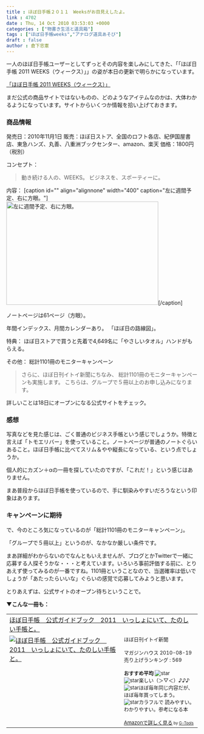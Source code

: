 ```yaml
---
title : ほぼ日手帳２０１１　Weeksがお目見えしたよ。
link : 4702
date : Thu, 14 Oct 2010 03:53:03 +0000
categories : ["物書き生活と道具箱"]
tags : ["ほぼ日手帳weeks","アナログ道具あそび"]
draft : false
author : 倉下忠憲
---
```


一人のほぼ日手帳ユーザーとしてずっとその内容を楽しみにしてきた、「「ほぼ日手帳 2011 WEEKS（ウィークス）」」の姿が本日の更新で明らかになっています。

<a href="http://www.1101.com/techo_club/archives/679/">「ほぼ日手帳 2011 WEEKS（ウィークス）」</a>

まだ公式の商品サイトではないものの、どのようなアイテムなのかは、大体わかるようになっています。サイトからいくつか情報を拾い上げておきます。

<h3>商品情報</h3>
発売日：2010年11月1日
販売：ほぼ日ストア、全国のロフト各店、紀伊国屋書店、東急ハンズ、丸善、八重洲ブックセンター、amazon、楽天
価格：1800円（税別）

コンセプト：


<blockquote>動き続ける人の、WEEKS。
ビジネスを、スポーティーに。</blockquote>


内容：
[caption id="" align="alignnone" width="400" caption="左に週間予定、右に方眼。"]<img alt="左に週間予定、右に方眼。" src="http://www.1101.com/techo_club/images/101014_MG_1020.jpg" title="左に週間予定、右に方眼。" width="400" height="272" />[/caption]

ノートページは61ページ（方眼）。

年間インデックス、月間カレンダーあり。
「ほぼ日の路線図」。

特典：
ほぼ日ストアで買うと先着で4,649名に「やさしいタオル」ハンドがもらえる。

その他：
総計1101冊のモニターキャンペーン
<blockquote>
さらに、ほぼ日刊イトイ新聞にちなみ、
総計1101冊のモニターキャンペーンも実施します。
こちらは、グループで５冊以上のお申し込みになります。
</blockquote>

詳しいことは18日にオープンになる公式サイトをチェック。
<h3>感想</h3>
写真などを見た感じは、ごく普通のビジネス手帳という感じでしょうか。特徴と言えば「トモエリバー」を使っていること。ノートページが普通のノートぐらいあること。ほぼ日手帳に比べてスリム＆やや縦長になっている、という点でしょうか。

個人的にカズン＋αの一冊を探していたのですが、「これだ！」という感じはありません。

まあ普段からほぼ日手帳を使っているので、手に馴染みやすいだろうなという印象はあります。

<h3>キャンペーンに期待</h3>
で、今のところ気になっているのが「総計1101冊のモニターキャンペーン」。

「グループで５冊以上」というのが、なかなか厳しい条件です。

まあ詳細がわからないのでなんともいえませんが、ブログとかTwitterで一緒に応募する人探そうかな・・・と考えています。いろいろ事前評価する前に、とりあえず使ってみるのが一番ですね。1101冊ということなので、当選確率は低いでしょうが「あたったらいいな」ぐらいの感覚で応募してみようと思います。

とりあえずは、公式サイトのオープン待ちということで。

<strong>▼こんな一冊も：</strong>
<table  border="0" cellpadding="5"><tr><td colspan="2"><a href="http://www.amazon.co.jp/%E3%81%BB%E3%81%BC%E6%97%A5%E6%89%8B%E5%B8%B3-%E5%85%AC%E5%BC%8F%E3%82%AC%E3%82%A4%E3%83%89%E3%83%96%E3%83%83%E3%82%AF-2011-%E3%81%84%E3%81%A3%E3%81%97%E3%82%87%E3%81%AB%E3%81%84%E3%81%A6%E3%80%81%E3%81%9F%E3%81%AE%E3%81%97%E3%81%84%E6%89%8B%E5%B8%B3%E3%81%A8%E3%80%82-%E3%81%BB%E3%81%BC%E6%97%A5%E5%88%8A%E3%82%A4%E3%83%88%E3%82%A4%E6%96%B0%E8%81%9E/dp/4838721595%3FSubscriptionId%3D15SMZCTB9V8NGR2TW082%26tag%3Drashita1000-22%26linkCode%3Dxm2%26camp%3D2025%26creative%3D165953%26creativeASIN%3D4838721595" target="_top">ほぼ日手帳　公式ガイドブック　2011　いっしょにいて、たのしい手帳と。</a><img src="http://www.assoc-amazon.jp/e/ir?t=rashita1000-22&l=ur2&o=9" width="1" height="1" style="border: none;" alt="" /></td></tr><tr><td valign="top"><a href="http://www.amazon.co.jp/%E3%81%BB%E3%81%BC%E6%97%A5%E6%89%8B%E5%B8%B3-%E5%85%AC%E5%BC%8F%E3%82%AC%E3%82%A4%E3%83%89%E3%83%96%E3%83%83%E3%82%AF-2011-%E3%81%84%E3%81%A3%E3%81%97%E3%82%87%E3%81%AB%E3%81%84%E3%81%A6%E3%80%81%E3%81%9F%E3%81%AE%E3%81%97%E3%81%84%E6%89%8B%E5%B8%B3%E3%81%A8%E3%80%82-%E3%81%BB%E3%81%BC%E6%97%A5%E5%88%8A%E3%82%A4%E3%83%88%E3%82%A4%E6%96%B0%E8%81%9E/dp/4838721595%3FSubscriptionId%3D15SMZCTB9V8NGR2TW082%26tag%3Drashita1000-22%26linkCode%3Dxm2%26camp%3D2025%26creative%3D165953%26creativeASIN%3D4838721595" target="_top"><img src="http://ecx.images-amazon.com/images/I/61GMvGfaJKL._SL160_.jpg" border="0" alt="ほぼ日手帳　公式ガイドブック　2011　いっしょにいて、たのしい手帳と。" /></a></td><td valign="top"><font size="-1">ほぼ日刊イトイ新聞 <br /><br />マガジンハウス  2010-08-19<br />売り上げランキング : 569<br /><br /><strong>おすすめ平均  </strong><img src="http://g-images.amazon.com/images/G/01/detail/stars-4-5.gif" alt="star" /><br /><img src="http://g-images.amazon.com/images/G/01/detail/stars-5-0.gif" alt="star" />楽しい（＞▽＜）♪♪♪<br /><img src="http://g-images.amazon.com/images/G/01/detail/stars-5-0.gif" alt="star" />ほぼ毎年同じ内容だが、ほぼ毎年買ってしまう。<br /><img src="http://g-images.amazon.com/images/G/01/detail/stars-4-0.gif" alt="star" />カラフルで 読みやすい。わかりやすい。参考になる本<br /><br /><a href="http://www.amazon.co.jp/%E3%81%BB%E3%81%BC%E6%97%A5%E6%89%8B%E5%B8%B3-%E5%85%AC%E5%BC%8F%E3%82%AC%E3%82%A4%E3%83%89%E3%83%96%E3%83%83%E3%82%AF-2011-%E3%81%84%E3%81%A3%E3%81%97%E3%82%87%E3%81%AB%E3%81%84%E3%81%A6%E3%80%81%E3%81%9F%E3%81%AE%E3%81%97%E3%81%84%E6%89%8B%E5%B8%B3%E3%81%A8%E3%80%82-%E3%81%BB%E3%81%BC%E6%97%A5%E5%88%8A%E3%82%A4%E3%83%88%E3%82%A4%E6%96%B0%E8%81%9E/dp/4838721595%3FSubscriptionId%3D15SMZCTB9V8NGR2TW082%26tag%3Drashita1000-22%26linkCode%3Dxm2%26camp%3D2025%26creative%3D165953%26creativeASIN%3D4838721595" target="_top">Amazonで詳しく見る</a></font><font size="-2"> by <a href="http://www.goodpic.com/mt/aws/index.html" >G-Tools</a></font></td></tr></table>
